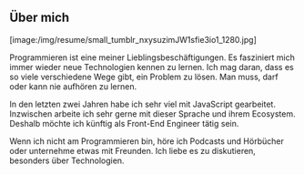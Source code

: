 ## Über mich

[image:/img/resume/small_tumblr_nxysuzimJW1sfie3io1_1280.jpg]

Programmieren ist eine meiner Lieblingsbeschäftigungen. Es fasziniert mich immer wieder neue Technologien kennen zu lernen. Ich mag daran, dass es so viele verschiedene Wege gibt, ein Problem zu lösen. Man muss, darf oder kann nie aufhören zu lernen.

In den letzten zwei Jahren habe ich sehr viel mit JavaScript gearbeitet. Inzwischen arbeite ich sehr gerne mit  dieser Sprache und ihrem Ecosystem. Deshalb möchte ich künftig als Front-End Engineer tätig sein.

Wenn ich nicht am Programmieren bin, höre ich Podcasts und Hörbücher oder unternehme etwas mit Freunden. Ich liebe es zu diskutieren, besonders über Technologien.

